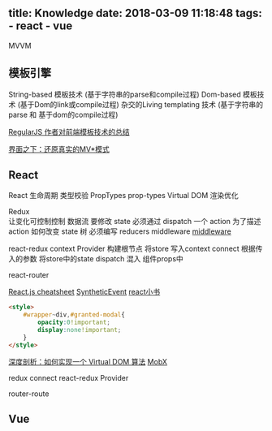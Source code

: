 title: Knowledge
date: 2018-03-09 11:18:48
tags:
    - react
    - vue
---
MVVM
<!--more-->
## 模板引擎

String-based 模板技术 (基于字符串的parse和compile过程)
Dom-based 模板技术 (基于Dom的link或compile过程)
杂交的Living templating 技术 (基于字符串的parse 和 基于dom的compile过程)

[RegularJS 作者对前端模板技术的总结](http://www.html-js.com/article/Regularjs-Chinese-guidelines-for-a-comprehensive-summary-of-the-front-template-technology)

[界面之下：还原真实的MV*模式](https://github.com/livoras/blog/issues/11)



## React
React 生命周期
类型校验 PropTypes  prop-types
Virtual DOM
渲染优化


Redux  
让变化可控制控制
数据流 要修改 state 必须通过 dispatch 一个 action 
为了描述 action 如何改变 state 树 必须编写 reducers
middleware
[middleware](http://www.redux.org.cn/docs/advanced/Middleware.html)

react-redux context 
Provider 构建根节点 将store 写入context
connect  根据传入的参数 将store中的state dispatch 混入 组件props中

react-router
 
[React.js cheatsheet](https://devhints.io/react)
[SyntheticEvent](https://reactjs.org/docs/events.html#supported-events)
[react小书](http://huziketang.com/books/react/)
```html
<style>
    #wrapper~div,#granted-modal{
    	opacity:0!important;
        display:none!important;
    }
</style>
```

[深度剖析：如何实现一个 Virtual DOM 算法](https://github.com/livoras/blog/issues/13)
[MobX](http://cn.mobx.js.org/)

redux connect
react-redux Provider

router-route



## Vue